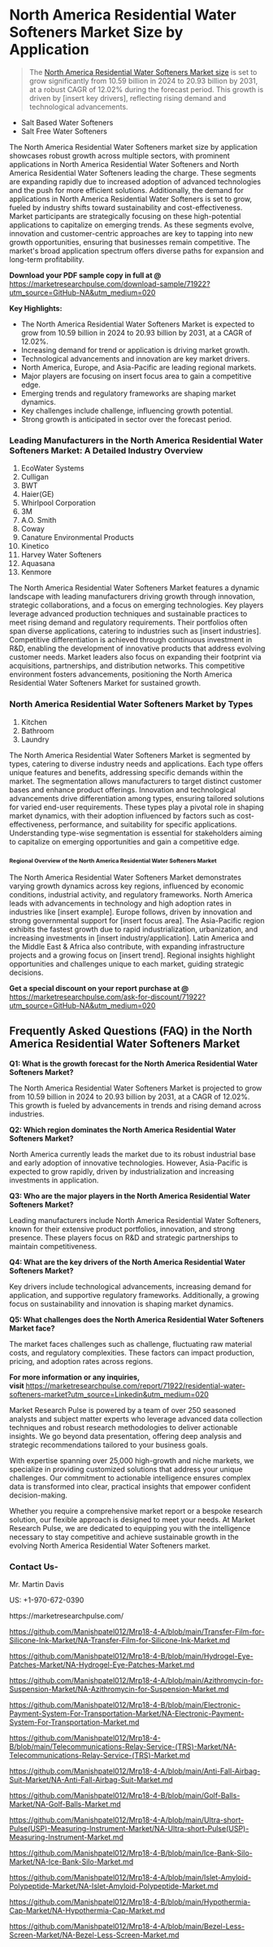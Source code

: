 <h1>North America Residential Water Softeners Market&nbsp;Size by Application</h1><blockquote><p>The <a href="https://marketresearchpulse.com/download-sample/71922?utm_source=GitHub-NA&amp;utm_medium=020">North America Residential Water Softeners Market size</a> is set to grow significantly from 10.59 billion in 2024 to 20.93 billion by 2031, at a robust CAGR of 12.02% during the forecast period. This growth is driven by [insert key drivers], reflecting rising demand and technological advancements.</p></blockquote><ul><li>Salt Based Water Softeners<li> Salt Free Water Softeners</li></ul><p>The North America Residential Water Softeners market size by application showcases robust growth across multiple sectors, with prominent applications in North America Residential Water Softeners and North America Residential Water Softeners leading the charge. These segments are expanding rapidly due to increased adoption of advanced technologies and the push for more efficient solutions. Additionally, the demand for applications in North America Residential Water Softeners is set to grow, fueled by industry shifts toward sustainability and cost-effectiveness. Market participants are strategically focusing on these high-potential applications to capitalize on emerging trends. As these segments evolve, innovation and customer-centric approaches are key to tapping into new growth opportunities, ensuring that businesses remain competitive. The market's broad application spectrum offers diverse paths for expansion and long-term profitability.</p><p><strong>Download your PDF sample copy in full at @ </strong><a href="https://marketresearchpulse.com/download-sample/71922?utm_source=GitHub-NA&amp;utm_medium=020">https://marketresearchpulse.com/download-sample/71922?utm_source=GitHub-NA&amp;utm_medium=020</a></p><p><strong>Key Highlights: </strong></p><ul><li>The North America Residential Water Softeners Market is expected to grow from 10.59 billion in 2024 to 20.93 billion by 2031, at a CAGR of 12.02%.</li><li>Increasing demand for trend or application is driving market growth.</li><li>Technological advancements and innovation are key market drivers.</li><li>North America, Europe, and Asia-Pacific are leading regional markets.</li><li>Major players are focusing on insert focus area to gain a competitive edge.</li><li>Emerging trends and regulatory frameworks are shaping market dynamics.</li><li>Key challenges include challenge, influencing growth potential.</li><li>Strong growth is anticipated in sector over the forecast period.</li></ul><h3>Leading Manufacturers in the North America Residential Water Softeners Market: A Detailed Industry Overview</h3><ol><li>EcoWater Systems</li><li>Culligan</li><li>BWT</li><li>Haier(GE)</li><li>Whirlpool Corporation</li><li>3M</li><li>A.O. Smith</li><li>Coway</li><li>Canature Environmental Products</li><li>Kinetico</li><li>Harvey Water Softeners</li><li>Aquasana</li><li>Kenmore</li></ol><div class="flex max-w-full flex-col flex-grow"><div class="min-h-8 text-message flex w-full flex-col items-end gap-2 whitespace-normal break-words [.text-message+&amp;]:mt-5" dir="auto" data-message-author-role="assistant" data-message-id="fd8432e4-4910-450d-b182-61b7bfb0a01f" data-message-model-slug="gpt-4o"><div class="flex w-full flex-col gap-1 empty:hidden first:pt-[3px]"><div class="markdown prose w-full break-words dark:prose-invert light"><p>The North America Residential Water Softeners Market features a dynamic landscape with leading manufacturers driving growth through innovation, strategic collaborations, and a focus on emerging technologies. Key players leverage advanced production techniques and sustainable practices to meet rising demand and regulatory requirements. Their portfolios often span diverse applications, catering to industries such as [insert industries]. Competitive differentiation is achieved through continuous investment in R&amp;D, enabling the development of innovative products that address evolving customer needs. Market leaders also focus on expanding their footprint via acquisitions, partnerships, and distribution networks. This competitive environment fosters advancements, positioning the North America Residential Water Softeners Market for sustained growth.</p></div></div></div></div><h3>North America Residential Water Softeners Market by Types</h3><ol><li>Kitchen<li> Bathroom<li> Laundry</li></ol><div class="flex max-w-full flex-col flex-grow"><div class="min-h-8 text-message flex w-full flex-col items-end gap-2 whitespace-normal break-words [.text-message+&amp;]:mt-5" dir="auto" data-message-author-role="assistant" data-message-id="084470be-0bb7-4664-bddf-5156b4f41249" data-message-model-slug="gpt-4o-mini"><div class="flex w-full flex-col gap-1 empty:hidden first:pt-[3px]"><div class="markdown prose w-full break-words dark:prose-invert light"><p>The North America Residential Water Softeners Market is segmented by types, catering to diverse industry needs and applications. Each type offers unique features and benefits, addressing specific demands within the market. The segmentation allows manufacturers to target distinct customer bases and enhance product offerings. Innovation and technological advancements drive differentiation among types, ensuring tailored solutions for varied end-user requirements. These types play a pivotal role in shaping market dynamics, with their adoption influenced by factors such as cost-effectiveness, performance, and suitability for specific applications. Understanding type-wise segmentation is essential for stakeholders aiming to capitalize on emerging opportunities and gain a competitive edge.</p></div></div></div></div><h3><span style="font-size: 11px;">Regional Overview of the North America Residential Water Softeners Market</span></h3><div class="flex max-w-full flex-col flex-grow"><div class="min-h-8 text-message flex w-full flex-col items-end gap-2 whitespace-normal break-words [.text-message+&amp;]:mt-5" dir="auto" data-message-author-role="assistant" data-message-id="e9038762-ce64-4e30-91c9-9bd413514231" data-message-model-slug="gpt-4o-mini"><div class="flex w-full flex-col gap-1 empty:hidden first:pt-[3px]"><div class="markdown prose w-full break-words dark:prose-invert light"><p>The North America Residential Water Softeners Market demonstrates varying growth dynamics across key regions, influenced by economic conditions, industrial activity, and regulatory frameworks. North America leads with advancements in technology and high adoption rates in industries like [insert example]. Europe follows, driven by innovation and strong governmental support for [insert focus area]. The Asia-Pacific region exhibits the fastest growth due to rapid industrialization, urbanization, and increasing investments in [insert industry/application]. Latin America and the Middle East &amp; Africa also contribute, with expanding infrastructure projects and a growing focus on [insert trend]. Regional insights highlight opportunities and challenges unique to each market, guiding strategic decisions.</p></div></div></div></div><p><strong>Get a special discount on your report purchase at @ </strong><a href="https://marketresearchpulse.com/ask-for-discount/71922?utm_source=GitHub-NA&amp;utm_medium=020">https://marketresearchpulse.com/ask-for-discount/71922?utm_source=GitHub-NA&amp;utm_medium=020</a></p><h2>Frequently Asked Questions (FAQ) in the North America Residential Water Softeners Market</h2><p><strong>Q1: What is the growth forecast for the North America Residential Water Softeners Market?</strong></p><p>The North America Residential Water Softeners Market is projected to grow from 10.59 billion in 2024 to 20.93 billion by 2031, at a CAGR of 12.02%. This growth is fueled by advancements in trends and rising demand across industries.</p><p><strong>Q2: Which region dominates the North America Residential Water Softeners Market?</strong></p><p>North America currently leads the market due to its robust industrial base and early adoption of innovative technologies. However, Asia-Pacific is expected to grow rapidly, driven by industrialization and increasing investments in application.</p><p><strong>Q3: Who are the major players in the North America Residential Water Softeners Market?</strong></p><p>Leading manufacturers include North America Residential Water Softeners, known for their extensive product portfolios, innovation, and strong presence. These players focus on R&amp;D and strategic partnerships to maintain competitiveness.</p><p><strong>Q4: What are the key drivers of the North America Residential Water Softeners Market?</strong></p><p>Key drivers include technological advancements, increasing demand for application, and supportive regulatory frameworks. Additionally, a growing focus on sustainability and innovation is shaping market dynamics.</p><p><strong>Q5: What challenges does the North America Residential Water Softeners Market face?</strong></p><p>The market faces challenges such as challenge, fluctuating raw material costs, and regulatory complexities. These factors can impact production, pricing, and adoption rates across regions.</p><p><strong>For more information or any inquiries, visit&nbsp;</strong><a href="https://marketresearchpulse.com/report/71922/residential-water-softeners-market?utm_source=Linkedin&utm_medium=020">https://marketresearchpulse.com/report/71922/residential-water-softeners-market?utm_source=Linkedin&utm_medium=020</a></p><p>Market Research Pulse is powered by a team of over 250 seasoned analysts and subject matter experts who leverage advanced data collection techniques and robust research methodologies to deliver actionable insights. We go beyond data presentation, offering deep analysis and strategic recommendations tailored to your business goals.</p><p>With expertise spanning over 25,000 high-growth and niche markets, we specialize in providing customized solutions that address your unique challenges. Our commitment to actionable intelligence ensures complex data is transformed into clear, practical insights that empower confident decision-making.</p><p>Whether you require a comprehensive market report or a bespoke research solution, our flexible approach is designed to meet your needs. At Market Research Pulse, we are dedicated to equipping you with the intelligence necessary to stay competitive and achieve sustainable growth in the evolving North America Residential Water Softeners market.</p><h3><strong>Contact Us-</strong></h3><p>Mr. Martin Davis</p><p>US: +1-970-672-0390</p><p>https://marketresearchpulse.com/</p><p><a href="https://github.com/Manishpatel012/Mrp18-4-A/blob/main/Transfer-Film-for-Silicone-Ink-Market/NA-Transfer-Film-for-Silicone-Ink-Market.md">https://github.com/Manishpatel012/Mrp18-4-A/blob/main/Transfer-Film-for-Silicone-Ink-Market/NA-Transfer-Film-for-Silicone-Ink-Market.md</a></p><p><a href="https://github.com/Manishpatel012/Mrp18-4-B/blob/main/Hydrogel-Eye-Patches-Market/NA-Hydrogel-Eye-Patches-Market.md">https://github.com/Manishpatel012/Mrp18-4-B/blob/main/Hydrogel-Eye-Patches-Market/NA-Hydrogel-Eye-Patches-Market.md</a></p><p><a href="https://github.com/Manishpatel012/Mrp18-4-A/blob/main/Azithromycin-for-Suspension-Market/NA-Azithromycin-for-Suspension-Market.md">https://github.com/Manishpatel012/Mrp18-4-A/blob/main/Azithromycin-for-Suspension-Market/NA-Azithromycin-for-Suspension-Market.md</a></p><p><a href="https://github.com/Manishpatel012/Mrp18-4-B/blob/main/Electronic-Payment-System-For-Transportation-Market/NA-Electronic-Payment-System-For-Transportation-Market.md">https://github.com/Manishpatel012/Mrp18-4-B/blob/main/Electronic-Payment-System-For-Transportation-Market/NA-Electronic-Payment-System-For-Transportation-Market.md</a></p><p><a href="https://github.com/Manishpatel012/Mrp18-4-B/blob/main/Telecommunications-Relay-Service-(TRS)-Market/NA-Telecommunications-Relay-Service-(TRS)-Market.md">https://github.com/Manishpatel012/Mrp18-4-B/blob/main/Telecommunications-Relay-Service-(TRS)-Market/NA-Telecommunications-Relay-Service-(TRS)-Market.md</a></p><p><a href="https://github.com/Manishpatel012/Mrp18-4-A/blob/main/Anti-Fall-Airbag-Suit-Market/NA-Anti-Fall-Airbag-Suit-Market.md">https://github.com/Manishpatel012/Mrp18-4-A/blob/main/Anti-Fall-Airbag-Suit-Market/NA-Anti-Fall-Airbag-Suit-Market.md</a></p><p><a href="https://github.com/Manishpatel012/Mrp18-4-B/blob/main/Golf-Balls-Market/NA-Golf-Balls-Market.md">https://github.com/Manishpatel012/Mrp18-4-B/blob/main/Golf-Balls-Market/NA-Golf-Balls-Market.md</a></p><p><a href="https://github.com/Manishpatel012/Mrp18-4-A/blob/main/Ultra-short-Pulse(USP)-Measuring-Instrument-Market/NA-Ultra-short-Pulse(USP)-Measuring-Instrument-Market.md">https://github.com/Manishpatel012/Mrp18-4-A/blob/main/Ultra-short-Pulse(USP)-Measuring-Instrument-Market/NA-Ultra-short-Pulse(USP)-Measuring-Instrument-Market.md</a></p><p><a href="https://github.com/Manishpatel012/Mrp18-4-B/blob/main/Ice-Bank-Silo-Market/NA-Ice-Bank-Silo-Market.md">https://github.com/Manishpatel012/Mrp18-4-B/blob/main/Ice-Bank-Silo-Market/NA-Ice-Bank-Silo-Market.md</a></p><p><a href="https://github.com/Manishpatel012/Mrp18-4-A/blob/main/Islet-Amyloid-Polypeptide-Market/NA-Islet-Amyloid-Polypeptide-Market.md">https://github.com/Manishpatel012/Mrp18-4-A/blob/main/Islet-Amyloid-Polypeptide-Market/NA-Islet-Amyloid-Polypeptide-Market.md</a></p><p><a href="https://github.com/Manishpatel012/Mrp18-4-B/blob/main/Hypothermia-Cap-Market/NA-Hypothermia-Cap-Market.md">https://github.com/Manishpatel012/Mrp18-4-B/blob/main/Hypothermia-Cap-Market/NA-Hypothermia-Cap-Market.md</a></p><p><a href="https://github.com/Manishpatel012/Mrp18-4-A/blob/main/Bezel-Less-Screen-Market/NA-Bezel-Less-Screen-Market.md">https://github.com/Manishpatel012/Mrp18-4-A/blob/main/Bezel-Less-Screen-Market/NA-Bezel-Less-Screen-Market.md</a></p>
